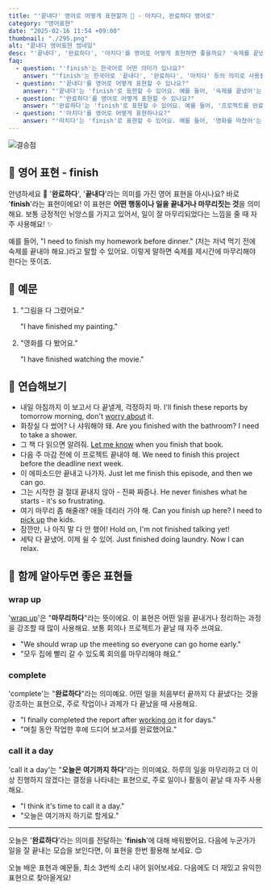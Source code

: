 ```yaml
---
title: "'끝내다' 영어로 어떻게 표현할까 ️🥇 - 마치다, 완료하다 영어로"
category: "영어표현"
date: "2025-02-16 11:54 +09:00"
thumbnail: "./295.png"
alt: "끝내다 영어표현 썸네일"
desc: "'끝내다', '완료하다', '마치다'를 영어로 어떻게 표현하면 좋을까요? '숙제를 끝냈어', '프로젝트를 완료했어', '영화를 마쳤어' 등을 영어로 표현하는 법을 배워봅시다. 다양한 예문을 통해서 연습하고 본인의 표현으로 만들어 보세요."
faq:
  - question: "'finish'는 한국어로 어떤 의미가 있나요?"
    answer: "'finish'는 한국어로 '끝내다', '완료하다', '마치다' 등의 의미로 사용됩니다."
  - question: "'끝내다'를 영어로 어떻게 표현할 수 있나요?"
    answer: "'끝내다'는 'finish'로 표현할 수 있어요. 예를 들어, '숙제를 끝냈어'는 'I finished my homework'라고 말할 수 있어요."
  - question: "'완료하다'를 영어로 어떻게 표현할 수 있나요?"
    answer: "'완료하다'는 'finish'로 표현할 수 있어요. 예를 들어, '프로젝트를 완료했어'는 'I finished the project'로 말할 수 있어요."
  - question: "'마치다'를 영어로 어떻게 표현하나요?"
    answer: "'마치다'는 'finish'로 표현할 수 있어요. 예를 들어, '영화를 마쳤어'는 'I finished watching the movie'라고 할 수 있어요."
---
```


![결승점](./295-1.jpg)

## 🌟 영어 표현 - finish

안녕하세요 👋 '**완료하다**', '**끝내다**'라는 의미를 가진 영어 표현을 아시나요? 바로 '**finish**'라는 표현이에요! 이 표현은 **어떤 행동이나 일을 끝내거나 마무리짓는 것**을 의미해요. 보통 긍정적인 뉘앙스를 가지고 있어서, 일이 잘 마무리되었다는 느낌을 줄 때 자주 사용해요! ✨

예를 들어, "I need to finish my homework before dinner." (저는 저녁 먹기 전에 숙제를 끝내야 해요.)라고 말할 수 있어요. 이렇게 말하면 숙제를 제시간에 마무리해야 한다는 뜻이죠.

## 📖 예문

1. "그림을 다 그렸어요."

   "I have finished my painting."

2. "영화를 다 봤어요."

   "I have finished watching the movie."

## 💬 연습해보기

<ul data-interactive-list>
  <li data-interactive-item>
    <span data-toggler>내일 아침까지 이 보고서 다 끝낼게, 걱정하지 마.</span>
    <span data-answer>I'll finish these reports by tomorrow morning, don't <a href="/blog/in-english/209.worry-about/">worry about</a> it.</span>
  </li>
  <li data-interactive-item>
    <span data-toggler>화장실 다 썼어? 나 샤워해야 돼.</span>
    <span data-answer>Are you finished with the bathroom? I need to take a shower.</span>
  </li>
  <li data-interactive-item>
    <span data-toggler>그 책 다 읽으면 알려줘.</span>
    <span data-answer><a href="/blog/in-english/241.let-someone-know/">Let me know</a> when you finish that book.</span>
  </li>
  <li data-interactive-item>
    <span data-toggler>다음 주 마감 전에 이 프로젝트 끝내야 해.</span>
    <span data-answer>We need to finish this project before the deadline next week.</span>
  </li>
  <li data-interactive-item>
    <span data-toggler>이 에피소드만 끝내고 나가자.</span>
    <span data-answer>Just let me finish this episode, and then we can go.</span>
  </li>
  <li data-interactive-item>
    <span data-toggler>그는 시작한 걸 절대 끝내지 않아 - 진짜 짜증나.</span>
    <span data-answer>He never finishes what he starts - it's so frustrating.</span>
  </li>
  <li data-interactive-item>
    <span data-toggler>여기 마무리 좀 해줄래? 애들 데리러 가야 해.</span>
    <span data-answer>Can you finish up here? I need to <a href="/blog/in-english/178.pick-up/">pick up</a> the kids.</span>
  </li>
  <li data-interactive-item>
    <span data-toggler>잠깐만, 나 아직 말 다 안 했어!</span>
    <span data-answer>Hold on, I'm not finished talking yet!</span>
  </li>
  <li data-interactive-item>
    <span data-toggler>세탁 다 끝냈어. 이제 쉴 수 있어.</span>
    <span data-answer>Just finished doing laundry. Now I can relax.</span>
  </li>
</ul>

## 🤝 함께 알아두면 좋은 표현들

### wrap up

'[wrap up](/blog/in-english/249.wrap-up/)'은 "**마무리하다**"라는 뜻이에요. 이 표현은 어떤 일을 끝내거나 정리하는 과정을 강조할 때 많이 사용해요. 보통 회의나 프로젝트가 끝날 때 자주 쓰여요.

- "We should wrap up the meeting so everyone can go home early."
- "모두 집에 빨리 갈 수 있도록 회의를 마무리해야 해요."

### complete

'complete'는 "**완료하다**"라는 의미예요. 어떤 일을 처음부터 끝까지 다 끝냈다는 것을 강조하는 표현으로, 주로 작업이나 과제가 다 끝났을 때 사용해요.

- "I finally completed the report after [working on](/blog/in-english/370.work-on/) it for days."
- "며칠 동안 작업한 후에 드디어 보고서를 완료했어요."

### call it a day

'call it a day'는 "**오늘은 여기까지 하다**"라는 의미예요. 하루의 일을 마무리하고 더 이상 진행하지 않겠다는 결정을 나타내는 표현으로, 주로 일이나 활동이 끝날 때 자주 사용해요.

- "I think it's time to call it a day."
- "오늘은 여기까지 하기로 할게요."

---

오늘은 '**완료하다**'라는 의미를 전달하는 '**finish**'에 대해 배워봤어요. 다음에 누군가가 일을 잘 끝내는 모습을 보인다면, 이 표현을 한번 활용해 보세요. 😊

오늘 배운 표현과 예문들, 최소 3번씩 소리 내어 읽어보세요. 다음에도 더 재밌고 유익한 표현으로 찾아올게요!
